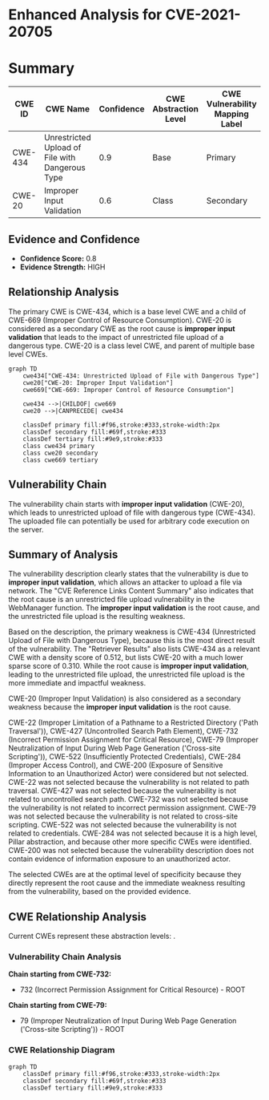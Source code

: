 # Enhanced Analysis for CVE-2021-20705

# Summary
| CWE ID  | CWE Name                                                                     | Confidence | CWE Abstraction Level | CWE Vulnerability Mapping Label | CWE-Vulnerability Mapping Notes |
| ------- | ---------------------------------------------------------------------------- | ---------- | --------------------- | ------------------------------- | ------------------------------- |
| CWE-434 | Unrestricted Upload of File with Dangerous Type                              | 0.9        | Base                  | Primary                         | Allowed                       |
| CWE-20  | Improper Input Validation                                                      | 0.6        | Class                 | Secondary                       | Discouraged                     |

## Evidence and Confidence

*   **Confidence Score:** 0.8
*   **Evidence Strength:** HIGH

## Relationship Analysis
The primary CWE is CWE-434, which is a base level CWE and a child of CWE-669 (Improper Control of Resource Consumption). CWE-20 is considered as a secondary CWE as the root cause is **improper input validation** that leads to the impact of unrestricted file upload of a dangerous type. CWE-20 is a class level CWE, and parent of multiple base level CWEs.

```mermaid
graph TD
    cwe434["CWE-434: Unrestricted Upload of File with Dangerous Type"]
    cwe20["CWE-20: Improper Input Validation"]
    cwe669["CWE-669: Improper Control of Resource Consumption"]

    cwe434 -->|CHILDOF| cwe669
    cwe20 -->|CANPRECEDE| cwe434
    
    classDef primary fill:#f96,stroke:#333,stroke-width:2px
    classDef secondary fill:#69f,stroke:#333
    classDef tertiary fill:#9e9,stroke:#333
    class cwe434 primary
    class cwe20 secondary
    class cwe669 tertiary
```

## Vulnerability Chain
The vulnerability chain starts with **improper input validation** (CWE-20), which leads to unrestricted upload of file with dangerous type (CWE-434). The uploaded file can potentially be used for arbitrary code execution on the server.

## Summary of Analysis
The vulnerability description clearly states that the vulnerability is due to **improper input validation**, which allows an attacker to upload a file via network. The "CVE Reference Links Content Summary" also indicates that the root cause is an unrestricted file upload vulnerability in the WebManager function. The **improper input validation** is the root cause, and the unrestricted file upload is the resulting weakness.

Based on the description, the primary weakness is CWE-434 (Unrestricted Upload of File with Dangerous Type), because this is the most direct result of the vulnerability. The "Retriever Results" also lists CWE-434 as a relevant CWE with a density score of 0.512, but lists CWE-20 with a much lower sparse score of 0.310. While the root cause is **improper input validation**, leading to the unrestricted file upload, the unrestricted file upload is the more immediate and impactful weakness.

CWE-20 (Improper Input Validation) is also considered as a secondary weakness because the **improper input validation** is the root cause.

CWE-22 (Improper Limitation of a Pathname to a Restricted Directory ('Path Traversal')), CWE-427 (Uncontrolled Search Path Element), CWE-732 (Incorrect Permission Assignment for Critical Resource), CWE-79 (Improper Neutralization of Input During Web Page Generation ('Cross-site Scripting')), CWE-522 (Insufficiently Protected Credentials), CWE-284 (Improper Access Control), and CWE-200 (Exposure of Sensitive Information to an Unauthorized Actor) were considered but not selected.
CWE-22 was not selected because the vulnerability is not related to path traversal.
CWE-427 was not selected because the vulnerability is not related to uncontrolled search path.
CWE-732 was not selected because the vulnerability is not related to incorrect permission assignment.
CWE-79 was not selected because the vulnerability is not related to cross-site scripting.
CWE-522 was not selected because the vulnerability is not related to credentials.
CWE-284 was not selected because it is a high level, Pillar abstraction, and because other more specific CWEs were identified.
CWE-200 was not selected because the vulnerability description does not contain evidence of information exposure to an unauthorized actor.

The selected CWEs are at the optimal level of specificity because they directly represent the root cause and the immediate weakness resulting from the vulnerability, based on the provided evidence.


## CWE Relationship Analysis

Current CWEs represent these abstraction levels: .


### Vulnerability Chain Analysis

**Chain starting from CWE-732:**
- 732 (Incorrect Permission Assignment for Critical Resource) - ROOT


**Chain starting from CWE-79:**
- 79 (Improper Neutralization of Input During Web Page Generation ('Cross-site Scripting')) - ROOT



### CWE Relationship Diagram

```mermaid
graph TD
    classDef primary fill:#f96,stroke:#333,stroke-width:2px
    classDef secondary fill:#69f,stroke:#333
    classDef tertiary fill:#9e9,stroke:#333
```